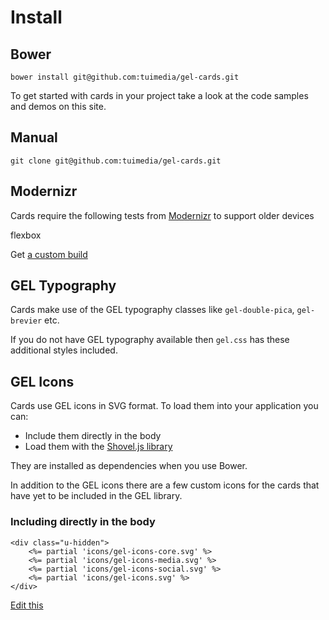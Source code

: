# Install

## Bower

    bower install git@github.com:tuimedia/gel-cards.git

To get started with cards in your project take a look at the code samples and demos on this site.

## Manual

    git clone git@github.com:tuimedia/gel-cards.git


## Modernizr

Cards require the following tests from [Modernizr](https://modernizr.com/) to support older devices

  flexbox

Get [a custom build](https://modernizr.com/download?flexbox-setclasses&q=flexbox)

## GEL Typography

Cards make use of the GEL typography classes like `gel-double-pica`, `gel-brevier` etc.  

If you do not have GEL typography available then `gel.css` has these additional styles included.

## GEL Icons

Cards use GEL icons in SVG format. To load them into your application you can:

+ Include them directly in the body
+ Load them with the [Shovel.js library]()

They are installed as dependencies when you use Bower.  

In addition to the GEL icons there are a few custom icons for the cards that have yet to be included in the GEL library.

### Including directly in the body

    <div class="u-hidden">
        <%= partial 'icons/gel-icons-core.svg' %>
        <%= partial 'icons/gel-icons-media.svg' %>
        <%= partial 'icons/gel-icons-social.svg' %>
        <%= partial 'icons/gel-icons.svg' %>
    </div> 

[Edit this](https://github.com/tuimedia/gel-cards/edit/master/docs/video--usage.md) 
